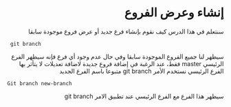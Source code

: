 # <div dir = "rtl">  إنشاء وعرض الفروع </div>

<div dir = "rtl">
سنتعلم في هذا الدرس كيف نقوم بإنشاء فرع جديد أو عرض فروع موجودة سابقا
<div dir = "ltr">
   
     git branch
    
<div dir = "rtl">
سيظهر لنا جميع الفروع الموجودة سابقا وفي حال عدم وجود أي فرع فإنه سيظهر الفرع الرئيسي master فقط، عند الرغبة في إضافة فروع جديدة لاضافة تعديلات لا يتأثر بها الفرع الرئيسي نستخدم الأمر git branch متبوعا باسم الفرع الجديد


<div dir = "ltr">

    Git branch new-branch

<div dir = "rtl">
سيظهر هذا الفرع مع الفرع الرئيسي عند تطبيق الامر git branch

